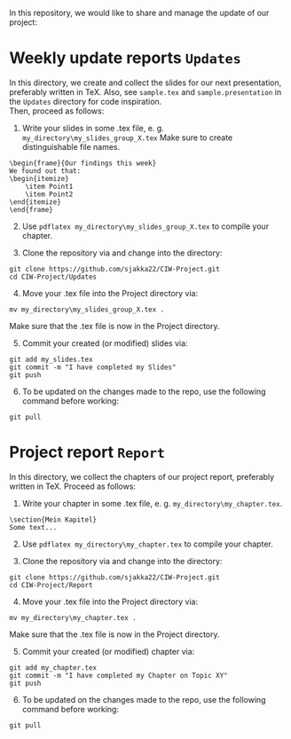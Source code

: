 
In this repository, we would like to share and manage the update of our project: 

# Weekly update reports ```Updates```
In this directory, we create and collect the slides for our next presentation, 
preferably written in TeX. Also, see ``` sample.tex ``` and ``` sample.presentation ``` in the ``` Updates ``` directory for code inspiration.   
Then, proceed as follows:

1. Write your slides in some .tex file, e. g. ``my_directory\my_slides_group_X.tex``
Make sure to create distinguishable file names.
```
\begin{frame}{Our findings this week}
We found out that:
\begin{itemize}
    \item Point1
    \item Point2
\end{itemize}
\end{frame}
```

2. Use ``pdflatex my_directory\my_slides_group_X.tex`` to compile your chapter.

3. Clone the repository via and change into the directory:
```
git clone https://github.com/sjakka22/CIW-Project.git
cd CIW-Project/Updates
```
4. Move your .tex file into the Project directory via:
```
mv my_directory\my_slides_group_X.tex .
```
Make sure that the .tex file is now in the Project directory.


5. Commit your created (or modified) slides via:
```
git add my_slides.tex
git commit -m "I have completed my Slides"
git push
```
6. To be updated on the changes made to the repo, use the following command before working:
```
git pull
```

# Project report ```Report```
In this directory, we collect the chapters of our project report, 
preferably written in TeX. 
Proceed as follows:

1. Write your chapter in some .tex file, e. g. ``my_directory\my_chapter.tex``.

```
\section{Mein Kapitel}
Some text...
```

2. Use ``pdflatex my_directory\my_chapter.tex`` to compile your chapter.

3. Clone the repository via and change into the directory:
```
git clone https://github.com/sjakka22/CIW-Project.git
cd CIW-Project/Report
```
4. Move your .tex file into the Project directory via:
```
mv my_directory\my_chapter.tex .
```
Make sure that the .tex file is now in the Project directory.

5. Commit your created (or modified) chapter via:
```
git add my_chapter.tex
git commit -m "I have completed my Chapter on Topic XY"
git push
```
6. To be updated on the changes made to the repo, use the following command before working:
```
git pull
```

